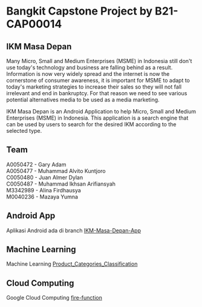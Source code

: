 # Bangkit Capstone Project by B21-CAP00014
## IKM Masa Depan
Many Micro, Small and Medium Enterprises (MSME) in Indonesia still don't use today's
technology and business are falling behind as a result. Information is now very widely spread
and the internet is now the cornerstone of consumer awareness, it is important for MSME to
adapt to today's marketing strategies to increase their sales so they will not fall irrelevant and
end in bankruptcy. For that reason we need to see various potential alternatives media to be
used as a media marketing.

IKM Masa Depan is an Android Application to help Micro, Small and Medium Enterprises (MSME) in Indonesia. This application is a search engine that can be used by users to search for the desired IKM according to the selected type. 

## Team
A0050472 - Gary Adam\
A0050477 - Muhammad Alvito Kuntjoro\
C0050480 - Juan Almer Dylan\
C0050487 - Muhammad Ikhsan Arifiansyah\
M3342989 - Alina Firdhausya\
M0040236 - Mazaya Yumna

## Android App
Aplikasi Android ada di branch [IKM-Masa-Depan-App](/https://github.com/NoiceDaNoice/IKM-Masa-Depan/tree/IKM-Masa-Depan-App)

## Machine Learning
Machine Learning [Product_Categories_Classification](https://github.com/NoiceDaNoice/IKM-Masa-Depan/blob/main/Product_Categories_Classification.ipynb)

## Cloud Computing
Google Cloud Computing [fire-function](https://github.com/NoiceDaNoice/IKM-Masa-Depan/blob/fire-function/fire-funtion)

